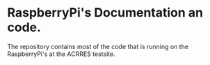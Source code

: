 # RaspberryPi's Documentation an code.
The repository contains most of the code that is running on the RaspberryPi's at the ACRRES testsite.
